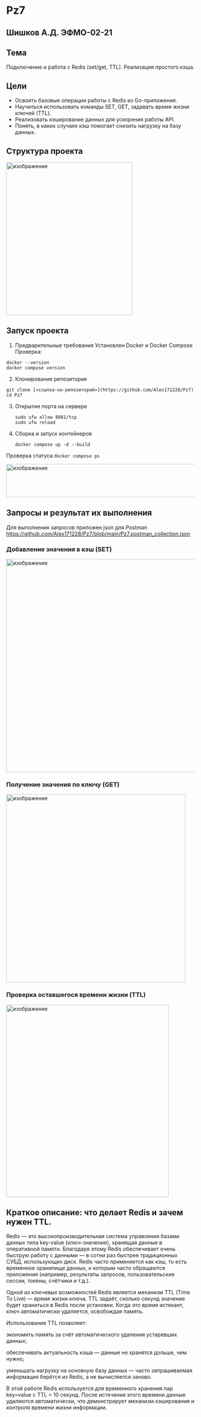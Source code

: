 # Pz7
## Шишков А.Д. ЭФМО-02-21
## Тема 
Подключение и работа с Redis (set/get, TTL). Реализация простого кэша.
## Цели
- Освоить базовые операции работы с Redis из Go-приложения.
- Научиться использовать команды SET, GET, задавать время жизни ключей (TTL).
- Реализовать кэширование данных для ускорения работы API.
- Понять, в каких случаях кэш помогает снизить нагрузку на базу данных.
## Структура проекта

<img width="337" height="409" alt="изображение" src="https://github.com/user-attachments/assets/4fc02bd3-168c-43c7-9b63-aec5eaef5b25" />

## Запуск проекта
1. Предварительные требования
  Установлен Docker и Docker Compose
  Проверка:
  ```
  docker --version
  docker compose version
  ```

2. Клонирование репозитория
 ```
git clone [<ссылка-на-репозиторий>](https://github.com/Alex171228/Pz7)
cd Pz7
  ```
3. Открытие порта на сервере
     ```
    sudo ufw allow 8081/tcp
    sudo ufw reload
     ```
4. Сборка и запуск контейнеров
    ```
    docker compose up -d --build
     ```
  Проверка статуса
      ```
    docker compose ps
     ```
     
<img width="1791" height="89" alt="изображение" src="https://github.com/user-attachments/assets/2bc9ee2e-35ef-4b8b-bd3b-2ac6c318cabc" /> 

## Запросы и результат их выполнения
Для выполнения запросов приложен json для Postman https://github.com/Alex171228/Pz7/blob/main/Pz7.postman_collection.json
### Добавление значения в кэш (SET)

<img width="616" height="570" alt="изображение" src="https://github.com/user-attachments/assets/ef48b89d-f2e8-4eb5-a44a-b25756164c75" /> 

### Получение значения по ключу (GET)

<img width="479" height="503" alt="изображение" src="https://github.com/user-attachments/assets/5dd336bf-5585-4120-bb23-18d2b6e4a4a1" /> 

### Проверка оставшегося времени жизни (TTL)

<img width="434" height="514" alt="изображение" src="https://github.com/user-attachments/assets/6d0a39dc-a1d1-4533-91d0-15f9ba255204" />

## Краткое описание: что делает Redis и зачем нужен TTL.

Redis — это высокопроизводительная система управления базами данных типа key-value (ключ-значение), хранящая данные в оперативной памяти.
Благодаря этому Redis обеспечивает очень быструю работу с данными — в сотни раз быстрее традиционных СУБД, использующих диск.
Redis часто применяется как кэш, то есть временное хранилище данных, к которым часто обращаются приложения (например, результаты запросов, пользовательские сессии, токены, счётчики и т.д.).

Одной из ключевых возможностей Redis является механизм TTL (Time To Live) — время жизни ключа.
TTL задаёт, сколько секунд значение будет храниться в Redis после установки.
Когда это время истекает, ключ автоматически удаляется, освобождая память.

Использование TTL позволяет:

экономить память за счёт автоматического удаления устаревших данных;

обеспечивать актуальность кэша — данные не хранятся дольше, чем нужно;

уменьшать нагрузку на основную базу данных — часто запрашиваемая информация берётся из Redis, а не вычисляется заново.

В этой работе Redis используется для временного хранения пар key=value с TTL = 10 секунд.
После истечения этого времени данные удаляются автоматически, что демонстрирует механизм кэширования и контроля времени жизни информации.
